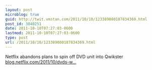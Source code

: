```yaml
---
layout: post
microblog: true
guid: http://twit.vmstan.com/2011/10/10/123389080187834369.html
post_id: 3040251
date: 2011-10-10T07:27:03-0600
lastmod: 2011-10-10T07:27:03-0600
type: post
url: /2011/10/10/123389080187834369.html
---
```

Netflix abandons plans to spin off DVD unit into Qwikster <a href="http://blog.netflix.com/2011/10/dvds-will-be-staying-at-netflixcom.html">blog.netflix.com/2011/10/dvds-w…</a>
